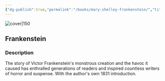```yaml
---
{"dg-publish":true,"permalink":"/books/mary-shelley-frankenstein/","title":"\"Frankenstein\"","tags":["horror","science-fiction","classic"]}
---
```




![cover|150](http://books.google.com/books/content?id=9xHCAgAAQBAJ&printsec=frontcover&img=1&zoom=1&edge=curl&source=gbs_api)

## Frankenstein

### Description

The story of Victor Frankenstein's monstrous creation and the havoc it caused has enthralled generations of readers and inspired countless writers of horror and suspense. With the author's own 1831 introduction.
```